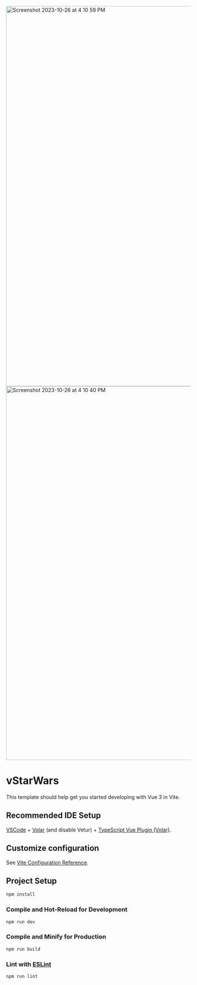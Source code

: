 
<img width="1033" alt="Screenshot 2023-10-26 at 4 10 59 PM" src="https://github.com/sbhakta612/StarWars_API/assets/135334340/a7ecc9f4-a276-49b6-a9a2-91321b115d5e">

<img width="1016" alt="Screenshot 2023-10-26 at 4 10 40 PM" src="https://github.com/sbhakta612/StarWars_API/assets/135334340/8be60ed3-bfe8-40f3-bd3a-c5f4c048b00f">










# vStarWars

This template should help get you started developing with Vue 3 in Vite.

## Recommended IDE Setup

[VSCode](https://code.visualstudio.com/) + [Volar](https://marketplace.visualstudio.com/items?itemName=Vue.volar) (and disable Vetur) + [TypeScript Vue Plugin (Volar)](https://marketplace.visualstudio.com/items?itemName=Vue.vscode-typescript-vue-plugin).

## Customize configuration

See [Vite Configuration Reference](https://vitejs.dev/config/).

## Project Setup

```sh
npm install
```

### Compile and Hot-Reload for Development

```sh
npm run dev
```

### Compile and Minify for Production

```sh
npm run build
```

### Lint with [ESLint](https://eslint.org/)

```sh
npm run lint
```
